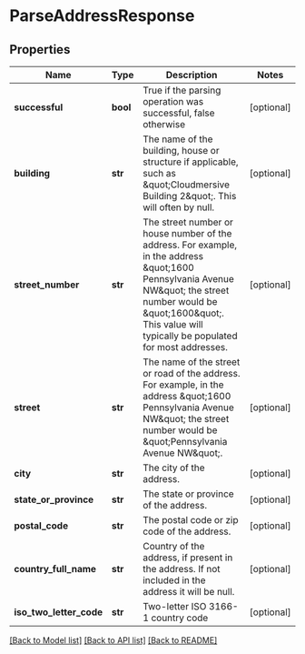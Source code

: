 # ParseAddressResponse

## Properties
Name | Type | Description | Notes
------------ | ------------- | ------------- | -------------
**successful** | **bool** | True if the parsing operation was successful, false otherwise | [optional] 
**building** | **str** | The name of the building, house or structure if applicable, such as \&quot;Cloudmersive Building 2\&quot;.  This will often by null. | [optional] 
**street_number** | **str** | The street number or house number of the address.  For example, in the address \&quot;1600 Pennsylvania Avenue NW\&quot; the street number would be \&quot;1600\&quot;.  This value will typically be populated for most addresses. | [optional] 
**street** | **str** | The name of the street or road of the address.  For example, in the address \&quot;1600 Pennsylvania Avenue NW\&quot; the street number would be \&quot;Pennsylvania Avenue NW\&quot;. | [optional] 
**city** | **str** | The city of the address. | [optional] 
**state_or_province** | **str** | The state or province of the address. | [optional] 
**postal_code** | **str** | The postal code or zip code of the address. | [optional] 
**country_full_name** | **str** | Country of the address, if present in the address.  If not included in the address it will be null. | [optional] 
**iso_two_letter_code** | **str** | Two-letter ISO 3166-1 country code | [optional] 

[[Back to Model list]](../README.md#documentation-for-models) [[Back to API list]](../README.md#documentation-for-api-endpoints) [[Back to README]](../README.md)



